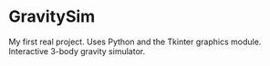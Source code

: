 # GravitySim
My first real project. Uses Python and the Tkinter graphics module. Interactive 3-body gravity simulator.
